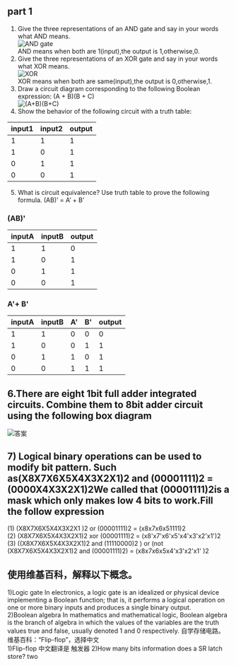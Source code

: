 ## part 1
1) Give the three representations of an AND gate and say in your 
words what AND means.  
![AND gate](http://a4.qpic.cn/psb?/V12aKRuu4cvTlT/1Qy.VoFbX9bptKRSG8.9iZAlAAnMhJ8coEbhRgkhQhk!/m/dDcBAAAAAAAA&ek=1&kp=1&pt=0&bo=UAKQAFACkAADGTw!&tl=1&vuin=2687776836&tm=1540130400&sce=60-4-3&rf=0-0)  
AND means when both are 1(input),the output is 1,otherwise,0.  
2) Give the three representations of an XOR gate and say in your 
words what XOR means.  
![XOR](http://a1.qpic.cn/psb?/V12aKRuu4cvTlT/2*p*RO01vU.cjo35uCzoqbSppJg*FgiiAbpRd3AKGOc!/m/dFQBAAAAAAAA&ek=1&kp=1&pt=0&bo=SAKwAEgCsAADGTw!&tl=1&vuin=2687776836&tm=1540130400&sce=60-4-3&rf=0-0)   
XOR means when both are same(input),the output is 0,otherwise,1.
3) Draw a circuit diagram corresponding to the following Boolean 
expression: (A + B)(B + C)   
  ![(A+B)(B+C)](http://a2.qpic.cn/psb?/V12aKRuu4cvTlT/p3PVAGPJRZ*uEN0NQ736ap525hy0MiAqCH4z8YS5NQg!/m/dDUBAAAAAAAAnull&bo=lQIWAQAAAAADB6I!&rf=photolist&t=5)
4) Show the behavior of the following circuit with a truth table:
    
     
|input1|input2|output|
|------|------|------|
|     1 | 1    | 1    |
|   1   | 0    | 1    |
| 0     |   1  |  1   |
|   0   |   0  |   1  |
5) What is circuit equivalence? Use truth table to prove the 
following formula.
(AB)’ = A’ + B’  
  ### (AB)'
  
  |inputA|inputB|output|
  |----  |  ----|  ----|
|1   |    1|   0|
|1   |0    |   1|
|0   |1    |   1|
|0   |0    |   1|
### A'+ B'  
 
  |inputA|inputB|A'|B'|output|
  |----  |  ----|  ----|----|---|
|1   |    1|   0|0 | 0|
|1   |0    |   0|1|1|
|0   |1    |   1|0|1|
|0   |0    |   1|1|1|  

## 6.There are eight 1bit full adder integrated circuits. Combine them to 8bit adder circuit using the following box diagram  
![答案](http://m.qpic.cn/psb?/V12aKRuu4cvTlT/oGiFzcG00RwseZXHczv2q9a4qv9nVg4o.FwVcrNHYeI!/b/dFIBAAAAAAAA&bo=PAU4BAAAAAARBzU!&rf=viewer_4)   
## 7) Logical binary operations can be used to modify bit pattern. Such as(X8X7X6X5X4X3X2X1)2 and (00001111)2 = (0000X4X3X2X1)2We called that (00001111)2is a mask which only makes low 4 bits to work.Fill the follow expression
(1) (X8X7X6X5X4X3X2X1
)2 or (00001111)2 = (x8x7x6x51111)2  
(2) (X8X7X6X5X4X3X2X1)2
xor (00001111)2 = (x8'x7'x6'x5'x4'x3'x2'x1')2  
(3) ((X8X7X6X5X4X3X2X1)2 and (11110000)2 )
or (not (X8X7X6X5X4X3X2X1)2 and (00001111)2) = (x8x7x6x5x4'x3'x2'x1' )2   
 ## 使用维基百科，解释以下概念。  
 1)Logic gate  In electronics, a logic gate is an idealized or physical device implementing a Boolean function; that is, it performs a logical operation on one or more binary inputs and produces a single binary output.  
 2)Boolean algebra In mathematics and mathematical logic, Boolean algebra is the branch of algebra in which the values of the variables are the truth values true and false, usually denoted 1 and 0 respectively. 
 自学存储电路。维基百科：“Flip-flop”，选择中文  
 1)Flip-flop 中文翻译是   触发器
 2)How many bits information does a  SR latch store?
two